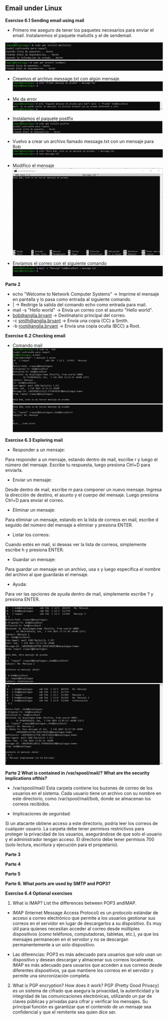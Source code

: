 ## Email under Linux

**Exercise 6.1 Sending email using mail**

- Primero me aseguro de tener los paquetes necesarios para enviar el email. Instalaremos el paquete mailutils y el de sendemail.

![C1.jpg](https://github.com/Rardati/Despliegue/blob/main/Slackware/CapturasE/C1.jpg)
![C1a.jpg](https://github.com/Rardati/Despliegue/blob/main/Slackware/CapturasE/C1a.jpg)

-  Creamos el archivo message.txt con algún mensaje.
![C2.jpg](https://github.com/Rardati/Despliegue/blob/main/Slackware/CapturasE/C2.jpg)

- Me da error
![Error.jpg](https://github.com/Rardati/Despliegue/blob/main/Slackware/CapturasE/Error.jpg)

- Instalamos el paquete postfix
![C1b.jpg](https://github.com/Rardati/Despliegue/blob/main/Slackware/CapturasE/C1b.jpg)

- Vuelvo a crear un archivo llamado message.txt con un mensaje para Bob
![C3.jpg](https://github.com/Rardati/Despliegue/blob/main/Slackware/CapturasE/C3.jpg)

- Modifico el mensaje 
![C3nano.jpg](https://github.com/Rardati/Despliegue/blob/main/Slackware/CapturasE/C3nano.jpg)

- Enviamos el correo con el siguiente comando
![C3b.jpg](https://github.com/Rardati/Despliegue/blob/main/Slackware/CapturasE/C3b.jpg)




**Parte 2**
- echo "Welcome to Network Computer Systems" → Imprime el mensaje en pantalla y lo pasa como entrada al siguiente comando.
- | → Redirige la salida del comando echo como entrada para mail.
- mail -s "Hello world" → Envía un correo con el asunto "Hello world".
- bob@anglia.bryant → Destinatario principal del correo.
- -c smith@anglia.bryant → Envía una copia (CC) a Smith.
- -b root@anglia.bryant → Envía una copia oculta (BCC) a Root.



**Exercise 6.2 Checking email**

- Comando mail
![C4.jpg](https://github.com/Rardati/Despliegue/blob/main/Slackware/CapturasE/C4.jpg)
![C4_1.jpg](https://github.com/Rardati/Despliegue/blob/main/Slackware/CapturasE/C4_1.jpg)


**Exercise 6.3 Exploring mail**
- Responder a un mensaje:

Para responder a un mensaje, estando dentro de mail, escribe r y luego el número del mensaje.
Escribe tu respuesta, luego presiona Ctrl+D para enviarla.

- Enviar un mensaje:

Desde dentro de mail, escribe m para componer un nuevo mensaje.
Ingresa la dirección de destino, el asunto y el cuerpo del mensaje.
Luego presiona Ctrl+D para enviar el correo.

- Eliminar un mensaje:

Para eliminar un mensaje, estando en la lista de correos en mail, escribe d seguido del número del mensaje a eliminar y presiona ENTER.

- Listar los correos:

Cuando estés en mail, si deseas ver la lista de correos, simplemente escribe h y presiona ENTER.

- Guardar un mensaje:

Para guardar un mensaje en un archivo, usa s y luego especifica el nombre del archivo al que guardarás el mensaje.

- Ayuda:

Para ver las opciones de ayuda dentro de mail, simplemente escribe ? y presiona ENTER.


![C4a.jpg](https://github.com/Rardati/Despliegue/blob/main/Slackware/CapturasE/C4a.jpg)
![C4b.jpg](https://github.com/Rardati/Despliegue/blob/main/Slackware/CapturasE/C4b.jpg)


**Parte 2 What is contained in /var/spool/mail/? What are the security implications ofthis?**
- /var/spool/mail/
Esta carpeta contiene los buzones de correo de los usuarios en el sistema. Cada usuario tiene un archivo con su nombre en este directorio, como /var/spool/mail/bob, donde se almacenan los correos recibidos. 

- Implicaciones de seguridad:

Si un atacante obtiene acceso a este directorio, podría leer los correos de cualquier usuario.
La carpeta debe tener permisos restrictivos para proteger la privacidad de los usuarios, asegurándose de que solo el usuario y el administrador tengan acceso.
El directorio debe tener permisos 700 (solo lectura, escritura y ejecución para el propietario).

**Parte 3**

**Parte 4**

**Parte 5**


**Parte 6. What ports are used by SMTP and POP3?**




**Exercise 6.4 Optional exercises**
1. What is IMAP? List the differences between POP3 andIMAP.

- IMAP (Internet Message Access Protocol) es un protocolo estándar de acceso a correo electrónico que permite a los usuarios gestionar sus correos en el servidor en lugar de descargarlos a su dispositivo. Es muy útil para quienes necesitan acceder al correo desde múltiples dispositivos (como teléfonos, computadoras, tabletas, etc.), ya que los mensajes permanecen en el servidor y no se descargan permanentemente a un solo dispositivo.

- Las diferencias:
POP3 es más adecuado para usuarios que solo usan un dispositivo y desean descargar y almacenar sus correos localmente.
IMAP es más adecuado para usuarios que acceden a sus correos desde diferentes dispositivos, ya que mantiene los correos en el servidor y permite una sincronización completa.


2. What is PGP encryption? How does it work?
PGP (Pretty Good Privacy) es un sistema de cifrado que asegura la privacidad, la autenticidad y la integridad de las comunicaciones electrónicas, utilizando un par de claves públicas y privadas para cifrar y verificar los mensajes.
Su principal función es garantizar que el contenido de un mensaje sea confidencial y que el remitente sea quien dice ser.

